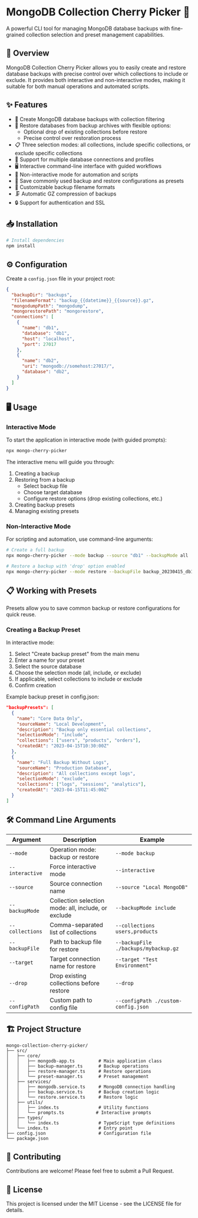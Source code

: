 # MongoDB Collection Cherry Picker 🍒

A powerful CLI tool for managing MongoDB database backups with fine-grained collection selection and preset management capabilities.

## 🚀 Overview

MongoDB Collection Cherry Picker allows you to easily create and restore database backups with precise control over which collections to include or exclude. It provides both interactive and non-interactive modes, making it suitable for both manual operations and automated scripts.

## ✨ Features

- 💾 Create MongoDB database backups with collection filtering
- 🔄 Restore databases from backup archives with flexible options:
  - Optional drop of existing collections before restore
  - Precise control over restoration process
- 📋 Three selection modes: all collections, include specific collections, or exclude specific collections
- 🔌 Support for multiple database connections and profiles
- 🖥️ Interactive command-line interface with guided workflows
- 🤖 Non-interactive mode for automation and scripts
- 💾 Save commonly used backup and restore configurations as presets
- 📝 Customizable backup filename formats
- 🗜️ Automatic GZ compression of backups
- 🔒 Support for authentication and SSL

## 📥 Installation

```bash
# Install dependencies
npm install

```

## ⚙️ Configuration

Create a `config.json` file in your project root:

```json
{
  "backupDir": "backups",
  "filenameFormat": "backup_{{datetime}}_{{source}}.gz",
  "mongodumpPath": "mongodump",
  "mongorestorePath": "mongorestore",
  "connections": [
    {
      "name": "db1",
      "database": "db1",
      "host": "localhost",
      "port": 27017
    },
    {
      "name": "db2",
      "uri": "mongodb://somehost:27017/",
      "database": "db2",
    }
  ]
}
```

## 🖥️ Usage

### Interactive Mode

To start the application in interactive mode (with guided prompts):

```bash
npx mongo-cherry-picker
```

The interactive menu will guide you through:
1. Creating a backup
2. Restoring from a backup
   - Select backup file
   - Choose target database
   - Configure restore options (drop existing collections, etc.)
3. Creating backup presets
4. Managing existing presets

### Non-Interactive Mode

For scripting and automation, use command-line arguments:

```bash
# Create a full backup
npx mongo-cherry-picker --mode backup --source "db1" --backupMode all

# Restore a backup with 'drop' option enabled
npx mongo-cherry-picker --mode restore --backupFile backup_20230415_db1.gz --target "db2" --drop
```

## 📋 Working with Presets

Presets allow you to save common backup or restore configurations for quick reuse.

### Creating a Backup Preset

In interactive mode:
1. Select "Create backup preset" from the main menu
2. Enter a name for your preset
3. Select the source database
4. Choose the selection mode (all, include, or exclude)
5. If applicable, select collections to include or exclude
6. Confirm creation

Example backup preset in config.json:
```json
"backupPresets": [
  {
    "name": "Core Data Only",
    "sourceName": "Local Development",
    "description": "Backup only essential collections",
    "selectionMode": "include",
    "collections": ["users", "products", "orders"],
    "createdAt": "2023-04-15T10:30:00Z"
  },
  {
    "name": "Full Backup Without Logs",
    "sourceName": "Production Database",
    "description": "All collections except logs",
    "selectionMode": "exclude",
    "collections": ["logs", "sessions", "analytics"],
    "createdAt": "2023-04-15T11:45:00Z"
  }
]
```


## 🛠️ Command Line Arguments

| Argument        | Description                                         | Example                              |
| --------------- | --------------------------------------------------- | ------------------------------------ |
| `--mode`        | Operation mode: backup or restore                   | `--mode backup`                      |
| `--interactive` | Force interactive mode                              | `--interactive`                      |
| `--source`      | Source connection name                              | `--source "Local MongoDB"`           |
| `--backupMode`  | Collection selection mode: all, include, or exclude | `--backupMode include`               |
| `--collections` | Comma-separated list of collections                 | `--collections users,products`       |
| `--backupFile`  | Path to backup file for restore                     | `--backupFile ./backups/mybackup.gz` |
| `--target`      | Target connection name for restore                  | `--target "Test Environment"`        |
| `--drop`        | Drop existing collections before restore            | `--drop`                             |
| `--configPath`  | Custom path to config file                          | `--configPath ./custom-config.json`  |

## 🏗️ Project Structure

```
mongo-collection-cherry-picker/
├── src/
│   ├── core/
│   │   ├── mongodb-app.ts         # Main application class
│   │   ├── backup-manager.ts      # Backup operations
│   │   ├── restore-manager.ts     # Restore operations
│   │   └── preset-manager.ts      # Preset management
│   ├── services/
│   │   ├── mongodb.service.ts     # MongoDB connection handling
│   │   ├── backup.service.ts      # Backup creation logic
│   │   └── restore.service.ts     # Restore logic
│   ├── utils/
│   │   ├── index.ts               # Utility functions
│   │   └── prompts.ts            # Interactive prompts
│   ├── types/
│   │   └── index.ts               # TypeScript type definitions
│   └── index.ts                   # Entry point
├── config.json                    # Configuration file
└── package.json
```

## 🤝 Contributing

Contributions are welcome! Please feel free to submit a Pull Request.

## 📄 License

This project is licensed under the MIT License - see the LICENSE file for details.
